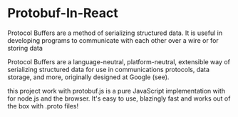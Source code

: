 # Protobuf-In-React
Protocol Buffers are a method of serializing structured data. It is useful in developing programs to communicate with each other over a wire or for storing data


Protocol Buffers are a language-neutral, platform-neutral, extensible way of serializing structured data for use in communications protocols, data storage, and more, originally designed at Google (see).

this project work with protobuf.js is a pure JavaScript implementation with for node.js and the browser. It's easy to use, blazingly fast and works out of the box with .proto files!
